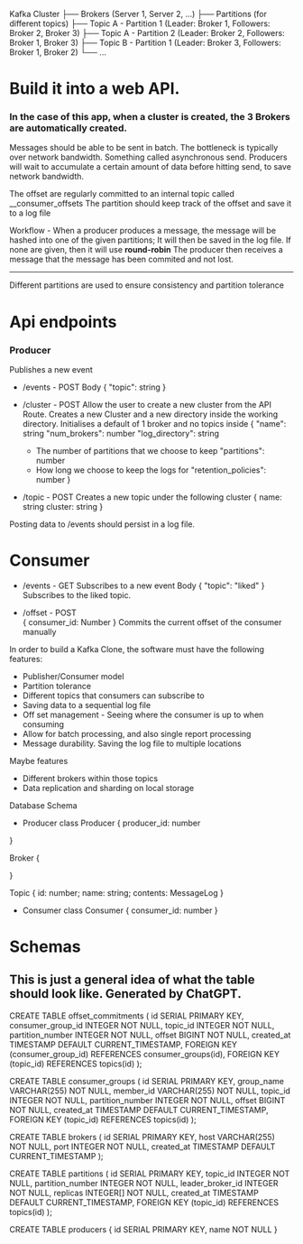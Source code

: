 Kafka Cluster
    ├── Brokers (Server 1, Server 2, ...)
           ├── Partitions (for different topics)
           ├── Topic A - Partition 1 (Leader: Broker 1, Followers: Broker 2, Broker 3)
           ├── Topic A - Partition 2 (Leader: Broker 2, Followers: Broker 1, Broker 3)
           ├── Topic B - Partition 1 (Leader: Broker 3, Followers: Broker 1, Broker 2)
           └── ...

# Build it into a web API.
### In the case of this app, when a cluster is created, the 3 Brokers are automatically created.

Messages should be able to be sent in batch. The bottleneck is typically over network bandwidth.
Something called asynchronous send. Producers will wait to accumulate a certain amount of data before hitting send, to save network bandwidth.

The offset are regularly committed to an internal topic called __consumer_offsets 
The partition should keep track of the offset and save it to a log file  

Workflow -
When a producer produces a message, the message will be hashed into one of the given partitions; It will then be saved in the log file.
If none are given, then it will use **round-robin**
The producer then receives a message that the message has been commited and not lost. 
_______
Different partitions are used to ensure consistency and partition tolerance
	
# Api endpoints
### Producer 
Publishes a new event
 - /events - POST
Body 
{ 
    "topic": string
}
	
- /cluster - POST
Allow the user to create a new cluster from the API Route. 
Creates a new Cluster and a new directory inside the working directory. Initialises a default of 1 broker and no topics inside
{
    "name": string
    "num_brokers": number
    "log_directory": string
    - The number of partitions that we choose to keep
    "partitions": number
    - How long we choose to keep the logs for
    "retention_policies": number
}
 
- /topic - POST
Creates a new topic under the following cluster
{
    name: string
    cluster: string
}

Posting data to /events should persist in a log file. 

# Consumer
 - /events - GET 
Subscribes to a new event
Body { 
    "topic": "liked"
}
Subscribes to the liked topic.

 - /offset - POST  
 {
    consumer_id: Number
 }
 Commits the current offset of the consumer manually

In order to build a Kafka Clone, the software must have the following features:
 - Publisher/Consumer model 
 - Partition tolerance
 - Different topics that consumers can subscribe to
 - Saving data to a sequential log file
 - Off set management - Seeing where the consumer is up to when consuming
 - Allow for batch processing, and also single report processing
 - Message durability. Saving the log file to multiple locations

Maybe features
 - Different brokers within those topics
 - Data replication and sharding on local storage

Database Schema
 - Producer
class Producer {
	producer_id: number

}

Broker {

}

Topic {
	id: number;
	name: string;
	contents: MessageLog
}


 - Consumer
class Consumer {
	consumer_id: number
}

# Schemas 
## This is just a general idea of what the table should look like. Generated by ChatGPT. 
CREATE TABLE offset_commitments (
    id SERIAL PRIMARY KEY,
    consumer_group_id INTEGER NOT NULL,
    topic_id INTEGER NOT NULL,
    partition_number INTEGER NOT NULL,
    offset BIGINT NOT NULL,
    created_at TIMESTAMP DEFAULT CURRENT_TIMESTAMP,
    FOREIGN KEY (consumer_group_id) REFERENCES consumer_groups(id),
    FOREIGN KEY (topic_id) REFERENCES topics(id)
);


CREATE TABLE consumer_groups (
    id SERIAL PRIMARY KEY,
    group_name VARCHAR(255) NOT NULL,
    member_id VARCHAR(255) NOT NULL,
    topic_id INTEGER NOT NULL,
    partition_number INTEGER NOT NULL,
    offset BIGINT NOT NULL,
    created_at TIMESTAMP DEFAULT CURRENT_TIMESTAMP,
    FOREIGN KEY (topic_id) REFERENCES topics(id)
);

CREATE TABLE brokers (
    id SERIAL PRIMARY KEY,
    host VARCHAR(255) NOT NULL,
    port INTEGER NOT NULL,
    created_at TIMESTAMP DEFAULT CURRENT_TIMESTAMP
);

CREATE TABLE partitions (
    id SERIAL PRIMARY KEY,
    topic_id INTEGER NOT NULL,
    partition_number INTEGER NOT NULL,
    leader_broker_id INTEGER NOT NULL,
    replicas INTEGER[] NOT NULL,
    created_at TIMESTAMP DEFAULT CURRENT_TIMESTAMP,
    FOREIGN KEY (topic_id) REFERENCES topics(id)
);

CREATE TABLE producers {
    id SERIAL PRIMARY KEY,
    name NOT NULL 
}


